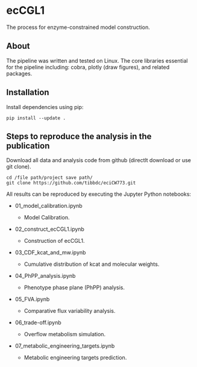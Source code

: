 # ecCGL1

The process for enzyme-constrained model construction.

## About

The pipeline was written and tested on Linux. The core libraries essential for the pipeline including: cobra, plotly (draw figures), and related packages.

## Installation

Install dependencies using pip:

```shell
pip install --update .
```

## Steps to reproduce the analysis in the publication

Download all data and analysis code from github (directlt download or use git clone).

 ```shell
cd /file path/project save path/
git clone https://github.com/tibbdc/eciCW773.git
 ```

 All results can be reproduced by executing the Jupyter Python notebooks:

+ 01_model_calibration.ipynb
  + Model Calibration.

+ 02_construct_ecCGL1.ipynb
  + Construction of ecCGL1.
  
+ 03_CDF_kcat_and_mw.ipynb
  + Cumulative distribution of kcat and molecular weights.
  
+ 04_PhPP_analysis.ipynb
  + Phenotype phase plane (PhPP) analysis.
  
+ 05_FVA.ipynb
  + Comparative flux variability analysis.
  
+ 06_trade-off.ipynb
  + Overflow metabolism simulation.
  
+ 07_metabolic_engineering_targets.ipynb
  + Metabolic engineering targets prediction.
  
